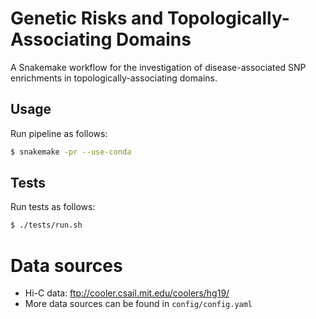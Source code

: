 # Genetic Risks and Topologically-Associating Domains

A Snakemake workflow for the investigation of disease-associated SNP enrichments in topologically-associating domains.


## Usage

Run pipeline as follows:
```bash
$ snakemake -pr --use-conda
```


## Tests

Run tests as follows:
```bash
$ ./tests/run.sh
```


# Data sources

* Hi-C data: ftp://cooler.csail.mit.edu/coolers/hg19/
* More data sources can be found in `config/config.yaml`
